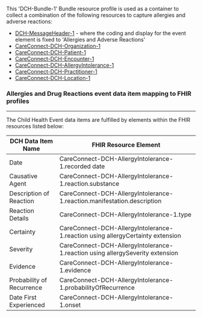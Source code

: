 This 'DCH-Bundle-1' Bundle resource profile is used as a container to collect a combination of the following resources to capture allergies and adverse reactions:

- [DCH-MessageHeader-1] - where the coding and display for the event element is fixed to 'Allergies and Adverse Reactions'
- [CareConnect-DCH-Organization-1]
- [CareConnect-DCH-Patient-1]
- [CareConnect-DCH-Encounter-1]
- [CareConnect-DCH-AllergyIntolerance-1]
- [CareConnect-DCH-Practitioner-1]
- [CareConnect-DCH-Location-1]

### Allergies and Drug Reactions event data item mapping to FHIR profiles ###
----------
The Child Health Event data items are fulfilled by elements within the FHIR resources listed below:
                                                                                                   
| DCH Data Item Name        | FHIR Resource Element                                                                                   |
|---------------------------|---------------------------------------------------------------------------------------------------------|
| Date                      | CareConnect-DCH-AllergyIntolerance-1.recorded date                                                        |
| Causative Agent           | CareConnect-DCH-AllergyIntolerance-1.reaction.substance                                                   |
| Description of Reaction   | CareConnect-DCH-AllergyIntolerance-1.reaction.manifestation.description                                   |
| Reaction Details          | CareConnect-DCH-AllergyIntolerance-1.type                                                                 |
| Certainty                 | CareConnect-DCH-AllergyIntolerance-1.reaction using allergyCertainty extension                            |
| Severity                  | CareConnect-DCH-AllergyIntolerance-1.reaction using allergySeverity extension                             |
| Evidence                  | CareConnect-DCH-AllergyIntolerance-1.evidence |
| Probability of Recurrence | CareConnect-DCH-AllergyIntolerance-1.probabilityOfRecurrence                                |
| Date First Experienced    | CareConnect-DCH-AllergyIntolerance-1.onset                                                                |

[DCH-MessageHeader-1]:dch-messageheader-1.html
[CareConnect-DCH-Organization-1]:careconnect-dch-organization-1.html
[CareConnect-DCH-Patient-1]:careconnect-dch-patient-1.html
[CareConnect-DCH-Encounter-1]:careconnect-dch-encounter-1.html
[CareConnect-DCH-AllergyIntolerance-1]:careconnect-dch-allergyintolerance-1.html
[CareConnect-DCH-Practitioner-1]:careconnect-dch-practitioner-1.html
[CareConnect-DCH-Location-1]:careconnect-dch-location-1.html


